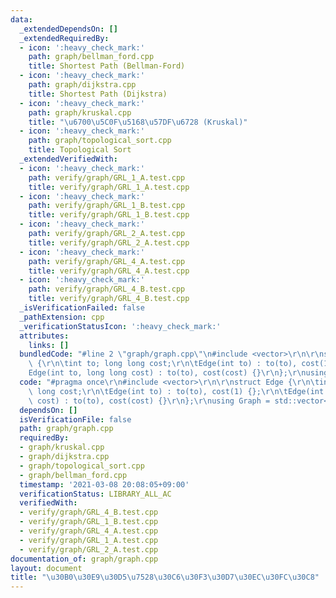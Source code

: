 ```yaml
---
data:
  _extendedDependsOn: []
  _extendedRequiredBy:
  - icon: ':heavy_check_mark:'
    path: graph/bellman_ford.cpp
    title: Shortest Path (Bellman-Ford)
  - icon: ':heavy_check_mark:'
    path: graph/dijkstra.cpp
    title: Shortest Path (Dijkstra)
  - icon: ':heavy_check_mark:'
    path: graph/kruskal.cpp
    title: "\u6700\u5C0F\u5168\u57DF\u6728 (Kruskal)"
  - icon: ':heavy_check_mark:'
    path: graph/topological_sort.cpp
    title: Topological Sort
  _extendedVerifiedWith:
  - icon: ':heavy_check_mark:'
    path: verify/graph/GRL_1_A.test.cpp
    title: verify/graph/GRL_1_A.test.cpp
  - icon: ':heavy_check_mark:'
    path: verify/graph/GRL_1_B.test.cpp
    title: verify/graph/GRL_1_B.test.cpp
  - icon: ':heavy_check_mark:'
    path: verify/graph/GRL_2_A.test.cpp
    title: verify/graph/GRL_2_A.test.cpp
  - icon: ':heavy_check_mark:'
    path: verify/graph/GRL_4_A.test.cpp
    title: verify/graph/GRL_4_A.test.cpp
  - icon: ':heavy_check_mark:'
    path: verify/graph/GRL_4_B.test.cpp
    title: verify/graph/GRL_4_B.test.cpp
  _isVerificationFailed: false
  _pathExtension: cpp
  _verificationStatusIcon: ':heavy_check_mark:'
  attributes:
    links: []
  bundledCode: "#line 2 \"graph/graph.cpp\"\n#include <vector>\r\n\r\nstruct Edge\
    \ {\r\n\tint to; long long cost;\r\n\tEdge(int to) : to(to), cost(1) {};\r\n\t\
    Edge(int to, long long cost) : to(to), cost(cost) {}\r\n};\r\nusing Graph = std::vector<std::vector<Edge>>;\n"
  code: "#pragma once\r\n#include <vector>\r\n\r\nstruct Edge {\r\n\tint to; long\
    \ long cost;\r\n\tEdge(int to) : to(to), cost(1) {};\r\n\tEdge(int to, long long\
    \ cost) : to(to), cost(cost) {}\r\n};\r\nusing Graph = std::vector<std::vector<Edge>>;"
  dependsOn: []
  isVerificationFile: false
  path: graph/graph.cpp
  requiredBy:
  - graph/kruskal.cpp
  - graph/dijkstra.cpp
  - graph/topological_sort.cpp
  - graph/bellman_ford.cpp
  timestamp: '2021-03-08 20:08:05+09:00'
  verificationStatus: LIBRARY_ALL_AC
  verifiedWith:
  - verify/graph/GRL_4_B.test.cpp
  - verify/graph/GRL_1_B.test.cpp
  - verify/graph/GRL_4_A.test.cpp
  - verify/graph/GRL_1_A.test.cpp
  - verify/graph/GRL_2_A.test.cpp
documentation_of: graph/graph.cpp
layout: document
title: "\u30B0\u30E9\u30D5\u7528\u30C6\u30F3\u30D7\u30EC\u30FC\u30C8"
---
```

